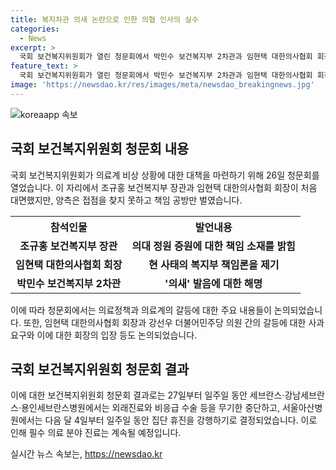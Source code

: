 ```yaml
---
title: 복지차관 의새 논란으로 인한 의협 인사의 실수
categories:
  - News
excerpt: >
  국회 보건복지위원회가 열린 청문회에서 박민수 보건복지부 2차관과 임현택 대한의사협회 회장이 의료계 대책을 놓고 대립하며 책임 공방을 벌였다. 의대 증원에 대한 정부 입장과 의사들의 반발, 미래에 대한 우려 등이 대립되었고, 발언과 행동으로도 논란이 불거졌다. 의료 분야의 중단과 휴진도 예고되는 상황에서, 의료계와 정부의 갈등이 심화되고 있는 가운데 관심이 쏠리고 있다.
feature_text: >
  국회 보건복지위원회가 열린 청문회에서 박민수 보건복지부 2차관과 임현택 대한의사협회 회장이 의료계 대책을 놓고 대립하며 책임 공방을 벌였다. 의대 증원에 대한 정부 입장과 의사들의 반발, 미래에 대한 우려 등이 대립되었고, 발언과 행동으로도 논란이 불거졌다. 의료 분야의 중단과 휴진도 예고되는 상황에서, 의료계와 정부의 갈등이 심화되고 있는 가운데 관심이 쏠리고 있다.
image: 'https://newsdao.kr/res/images/meta/newsdao_breakingnews.jpg'
---
```


<p><img src="https://newsdao.kr/res/images/meta/newsdao_breakingnews.jpg" alt="koreaapp 속보" /></p>

<h2 data-ke-size="size26">국회 보건복지위원회 청문회 내용</h2>

<p data-ke-size="size16">국회 보건복지위원회가 의료계 비상 상황에 대한 대책을 마련하기 위해 26일 청문회를 열었습니다. 이 자리에서 조규홍 보건복지부 장관과 임현택 대한의사협회 회장이 처음 대면했지만, 양측은 접점을 찾지 못하고 책임 공방만 벌였습니다.</p>

<table>
  <tr>
    <th>참석인물</th>
    <th>발언내용</th>
  </tr>
  <tr>
    <td style="text-align: center; height: 17px;"><b>조규홍 보건복지부 장관</b></td>
    <td style="text-align: center; height: 17px;"><b>의대 정원 증원에 대한 책임 소재를 밝힘</b></td>
  </tr>
  <tr>
    <td style="text-align: center; height: 17px;"><b>임현택 대한의사협회 회장</b></td>
    <td style="text-align: center; height: 17px;"><b>현 사태의 복지부 책임론을 제기</b></td>
  </tr>
  <tr>
    <td style="text-align: center; height: 17px;"><b>박민수 보건복지부 2차관</b></td>
    <td style="text-align: center; height: 17px;"><b>'의새' 발음에 대한 해명</b></td>
  </tr>
</table>

<p data-ke-size="size16">이에 따라 청문회에서는 의료정책과 의료계의 갈등에 대한 주요 내용들이 논의되었습니다. 또한, 임현택 대한의사협회 회장과 강선우 더불어민주당 의원 간의 갈등에 대한 사과 요구와 이에 대한 회장의 입장 등도 논의되었습니다.</p>

<h2 data-ke-size="size26">국회 보건복지위원회 청문회 결과</h2>

<p data-ke-size="size16">이에 대한 보건복지위원회 청문회 결과로는 27일부터 일주일 동안 세브란스·강남세브란스·용인세브란스병원에서는 외래진료와 비응급 수술 등을 무기한 중단하고, 서울아산병원에서는 다음 달 4일부터 일주일 동안 집단 휴진을 강행하기로 결정되었습니다. 이로 인해 필수 의료 분야 진료는 계속될 예정입니다.</p>
실시간 뉴스 속보는, <a href="https://newsdao.kr" rel="dofollow">https://newsdao.kr</a>


